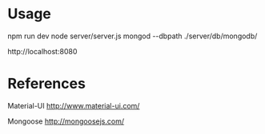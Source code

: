 # Usage
npm run dev
node server/server.js
mongod --dbpath ./server/db/mongodb/


http://localhost:8080


# References

Material-UI http://www.material-ui.com/

Mongoose http://mongoosejs.com/